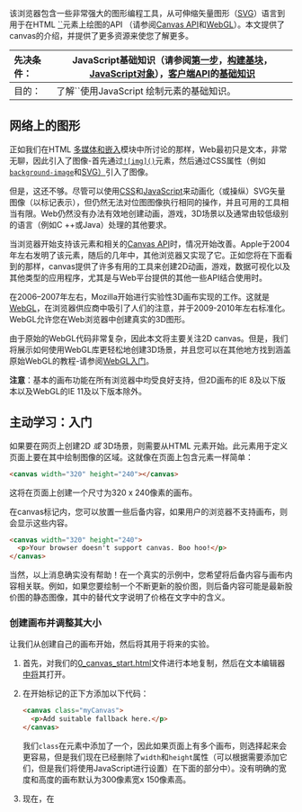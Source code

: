 该浏览器包含一些非常强大的图形编程工具，从可伸缩矢量图形（[SVG](https://developer.mozilla.org/en-US/docs/Web/SVG)）语言到用于在HTML [``](https://developer.mozilla.org/en-US/docs/Web/HTML/Element/canvas)元素上绘图的API （请参阅[Canvas API](https://developer.mozilla.org/en-US/docs/Web/API/Canvas_API)和[WebGL](https://developer.mozilla.org/en-US/docs/Web/API/WebGL_API)）。本文提供了canvas的介绍，并提供了更多资源来使您了解更多。

| 先决条件： | JavaScript基础知识（请参阅[第一步](https://developer.mozilla.org/en-US/docs/Learn/JavaScript/First_steps)，[构建基块](https://developer.mozilla.org/en-US/docs/Learn/JavaScript/Building_blocks)，[JavaScript对象](https://developer.mozilla.org/en-US/docs/Learn/JavaScript/Objects)），[客户端API](https://developer.mozilla.org/en-US/docs/Learn/JavaScript/Client-side_web_APIs/Introduction)的[基础知识](https://developer.mozilla.org/en-US/docs/Learn/JavaScript/Client-side_web_APIs/Introduction) |
| :--------- | ------------------------------------------------------------ |
| 目的：     | 了解``使用JavaScript 绘制元素的基础知识。                    |

## 网络上的图形

正如我们在HTML [多媒体和嵌入](https://developer.mozilla.org/en-US/docs/Learn/HTML/Multimedia_and_embedding)模块中所讨论的那样，Web最初只是文本，非常无聊，因此引入了图像-首先通过[`![img]()`](https://developer.mozilla.org/en-US/docs/Web/HTML/Element/img)元素，然后通过CSS属性（例如[`background-image`](https://developer.mozilla.org/en-US/docs/Web/CSS/background-image)和[SVG）](https://developer.mozilla.org/en-US/docs/Web/SVG)引入了图像。

但是，这还不够。尽管可以使用[CSS](https://developer.mozilla.org/en-US/docs/Learn/CSS)和[JavaScript](https://developer.mozilla.org/en-US/docs/Learn/JavaScript)来动画化（或操纵）SVG矢量图像（以标记表示），但仍然无法对位图图像执行相同的操作，并且可用的工具相当有限。Web仍然没有办法有效地创建动画，游戏，3D场景以及通常由较低级别的语言（例如C ++或Java）处理的其他要求。

当浏览器开始支持该<canvas>元素和相关的[Canvas API](https://developer.mozilla.org/en-US/docs/Web/API/Canvas_API)时，情况开始改善。Apple于2004年左右发明了该元素，随后的几年中，其他浏览器又实现了它。正如您将在下面看到的那样，canvas提供了许多有用的工具来创建2D动画，游戏，数据可视化以及其他类型的应用程序，尤其是与Web平台提供的其他一些API结合使用时。



在2006–2007年左右，Mozilla开始进行实验性3D画布实现的工作。这就是[WebGL](https://developer.mozilla.org/en-US/docs/Web/API/WebGL_API)，在浏览器供应商中吸引了人们的注意，并于2009-2010年左右标准化。WebGL允许您在Web浏览器中创建真实的3D图形。

由于原始的WebGL代码非常复杂，因此本文将主要关注2D canvas。但是，我们将展示如何使用WebGL库更轻松地创建3D场景，并且您可以在其他地方找到涵盖原始WebGL的教程-请参阅[WebGL入门](https://developer.mozilla.org/en-US/docs/Web/API/WebGL_API/Tutorial/Getting_started_with_WebGL)。

**注意**：基本的画布功能在所有浏览器中均受良好支持，但2D画布的IE 8及以下版本以及WebGL的IE 11及以下版本除外。

## 主动学习：<canvas>入门

如果要在网页上创建2D *或* 3D场景，则需要从HTML <canvas>元素开始。此元素用于定义页面上要在其中绘制图像的区域。这就像在页面上包含元素一样简单：

```html
<canvas width="320" height="240"></canvas>
```

这将在页面上创建一个尺寸为320 x 240像素的画布。

在canvas标记内，您可以放置一些后备内容，如果用户的浏览器不支持画布，则会显示这些内容。

```html
<canvas width="320" height="240">
  <p>Your browser doesn't support canvas. Boo hoo!</p>
</canvas>
```

当然，以上消息确实没有帮助！在一个真实的示例中，您希望将后备内容与画布内容相关联。例如，如果您要绘制一个不断更新的股价图，则后备内容可能是最新股价图的静态图像，其中的替代文字说明了价格在文字中的含义。

### 创建画布并调整其大小



让我们从创建自己的画布开始，然后将其用于将来的实验。

1. 首先，对我们的[0_canvas_start.html](https://github.com/mdn/learning-area/blob/master/javascript/apis/drawing-graphics/getting-started/0_canvas_start.html)文件进行本地复制，然后在文本编辑器[中将](https://github.com/mdn/learning-area/blob/master/javascript/apis/drawing-graphics/getting-started/0_canvas_start.html)其打开。

2. 在开始<body>标记的正下方添加以下代码：

   ```html
   <canvas class="myCanvas">
     <p>Add suitable fallback here.</p>
   </canvas>
   ```

   我们`class`在<canvas>元素中添加了一个，因此如果页面上有多个画布，则选择起来会更容易，但是我们现在已经删除了`width`和`height`属性（可以根据需要添加它们，但是我们将使用JavaScript进行设置）在下面的部分中）。没有明确的宽度和高度的画布默认为300像素宽x 150像素高。

3. 现在，在<script>元素内添加以下JavaScript行：

   ```js
   const canvas = document.querySelector('.myCanvas');
   const width = canvas.width = window.innerWidth;
   const height = canvas.height = window.innerHeight;
   ```

   在这里，我们在`canvas`常量中存储了对canvas的引用。在第二行中，我们既设置了新的常量`width`，又将canvas的`width`属性设置为等于[`Window.innerWidth`](https://developer.mozilla.org/en-US/docs/Web/API/Window/innerWidth)（这为我们提供了视口宽度）。在第三行中，我们既设置了新的常量`height`，又将canvas的`height`属性设置为等于[`Window.innerHeight`](https://developer.mozilla.org/en-US/docs/Web/API/Window/innerHeight)（这为我们提供了视口高度）。现在，我们有了一个画布，它可以填充浏览器窗口的整个宽度和高度！

   您还将看到我们将赋值与多个等号链接在一起-JavaScript允许这样做，并且如果要使多个变量都等于相同的值，这是一种很好的技术。我们希望在width / height变量中易于访问画布的宽度和高度，因为它们是有用的值，可在以后使用（例如，如果要在画布的宽度上绘制一半的东西）。

4. 如果您现在将示例保存并加载到浏览器中，您将看不到任何内容，这很好，但是您还将看到滚动条，这对我们来说是个问题，因为<body>元素中包含[`margin`](https://developer.mozilla.org/en-US/docs/Web/CSS/margin)那个，所以添加到了-window-size画布，生成的文档比窗口宽。要摆脱滚动条，我们需要删除，[`margin`](https://developer.mozilla.org/en-US/docs/Web/CSS/margin)并将其设置[`overflow`](https://developer.mozilla.org/en-US/docs/Web/CSS/overflow)为`hidden`。将以下内容添加到<head>文档的中：

   ```html
   <style>
     body {
       margin: 0;
       overflow: hidden;
     }
   </style>
   ```

   滚动条现在应该消失了。

**注意**：如上所述，通常应该使用HTML属性或DOM属性设置图像的大小。您可以使用CSS，但麻烦的是在画布渲染后完成大小调整，就像其他任何图像（渲染的画布只是图像）一样，该图像可能会像素化/扭曲。

### 获取画布上下文和最终设置



在考虑画布模板完成之前，我们需要做最后一件事。要在画布上绘制，我们需要获得对绘制区域的特殊引用，称为上下文。这是使用[`HTMLCanvasElement.getContext()`](https://developer.mozilla.org/en-US/docs/Web/API/HTMLCanvasElement/getContext)方法完成的，对于基本用法，该方法将单个字符串作为代表您要检索的上下文类型的参数。

在这种情况下，我们需要一个2d画布，因此在``元素内的其他行下方添加以下JavaScript行：

```js
const ctx = canvas.getContext('2d');
```

**注意**：您可以选择的其他上下文值包括`webgl`WebGL，`webgl2`WebGL 2等，但是本文中不需要这些值。

就是这样-我们的画布现在已经上底漆并准备好进行绘图了！该`ctx`变量现在包含一个[`CanvasRenderingContext2D`](https://developer.mozilla.org/en-US/docs/Web/API/CanvasRenderingContext2D)对象，并在画布上绘制的所有操作都将涉及操纵这个对象。

在继续之前，让我们做最后一件事。我们将画布背景涂成黑色，以使您对画布API有所了解。在JavaScript底部添加以下行：

```js
ctx.fillStyle = 'rgb(0, 0, 0)';
ctx.fillRect(0, 0, width, height);
```

在这里，我们使用canvas的[`fillStyle`](https://developer.mozilla.org/en-US/docs/Web/API/CanvasRenderingContext2D/fillStyle)属性设置填充颜色（就像CSS属性一样使用[颜色值](https://developer.mozilla.org/en-US/docs/Learn/CSS/Introduction_to_CSS/Values_and_units#Colors)），然后使用方法绘制一个覆盖画布整个区域的矩形[`fillRect`](https://developer.mozilla.org/en-US/docs/Web/API/CanvasRenderingContext2D/fillRect)（前两个参数是矩形的坐标）左上角；最后两个是您要在其上绘制矩形的宽度和高度-我们告诉您这些`width`和`height`变量将很有用）！

好的，我们的模板已经制作好了，该继续了。

## 2D画布基础知识

如上所述，所有绘制操作都是通过操纵一个[`CanvasRenderingContext2D`](https://developer.mozilla.org/en-US/docs/Web/API/CanvasRenderingContext2D)对象（在我们的示例中为`ctx`）来完成的。需要为许多操作提供坐标以精确指出要在哪里绘制东西–画布的左上方是点（0，0），水平（x）轴从左到右，垂直（y）轴从从上到下。

![img](https://mdn.mozillademos.org/files/224/Canvas_default_grid.png)

绘制形状倾向于使用矩形形状图元完成，或者通过沿特定路径描画一条线然后填充该形状来完成。下面我们将展示如何做到这两种。

### 简单矩形



让我们从一些简单的矩形开始。

1. 首先，获取新编码的画布模板的副本（如果不执行上述步骤，请复制[1_canvas_template.html](https://github.com/mdn/learning-area/blob/master/javascript/apis/drawing-graphics/getting-started/1_canvas_template.html)的本地副本）。

2. 接下来，将以下行添加到JavaScript的底部：

   ```js
   ctx.fillStyle = 'rgb(255, 0, 0)';
   ctx.fillRect(50, 50, 100, 150);
   ```

   如果保存并刷新，您应该看到画布上出现了一个红色矩形。它的左上角距离画布边缘的顶部和左侧50像素（由前两个参数定义），并且它的宽度为100像素，高度为150像素（由第三和第四参数定义）。

3. 让我们在混合中添加另一个矩形-这次是绿色。在JavaScript的底部添加以下内容：

   ```js
   ctx.fillStyle = 'rgb(0, 255, 0)';
   ctx.fillRect(75, 75, 100, 100);
   ```

   保存并刷新，您将看到新的矩形。这就提出了一个重要的观点：图形操作（如绘制矩形，线条等）以它们发生的顺序执行。可以把它想象成是一堵墙，每层油漆都重叠在一起，甚至可能隐藏下面的东西。您无法采取任何措施来更改此设置，因此您必须仔细考虑绘制图形的顺序。

4. 请注意，您可以通过指定半透明颜色来绘制半透明图形，例如使用`rgba()`。该`a`值定义所谓的“ alpha通道”或颜色具有的透明度。它的价值越高，其背后的内容就会越模糊。将以下内容添加到您的代码中：

   ```js
   ctx.fillStyle = 'rgba(255, 0, 255, 0.75)';
   ctx.fillRect(25, 100, 175, 50);
   ```

5. 现在尝试绘制更多自己的矩形。玩得开心！

### 描边和线宽



到目前为止，我们已经研究了绘制填充的矩形，但是您也可以绘制只是轮廓的矩形（在图形设计中称为**笔触**）。要设置您想要的笔触颜色，请使用[`strokeStyle`](https://developer.mozilla.org/en-US/docs/Web/API/CanvasRenderingContext2D/strokeStyle)属性。使用绘制笔触矩形[`strokeRect`](https://developer.mozilla.org/en-US/docs/Web/API/CanvasRenderingContext2D/strokeRect)。

1. 将以下内容添加到前面的示例中，再次在前面的JavaScript行下面：

   ```js
   ctx.strokeStyle = 'rgb(255, 255, 255)';
   ctx.strokeRect(25, 25, 175, 200);
   ```

2. 笔划的默认宽度为1像素；您可以调整[`lineWidth`](https://developer.mozilla.org/en-US/docs/Web/API/CanvasRenderingContext2D/lineWidth)属性值以更改此值（它需要一个数字来表示笔划的像素宽）。在前两行之间添加以下行：

   ```js
   ctx.lineWidth = 5;
   ```

现在，您应该看到白色轮廓变得更粗了！



**注意**：完成的代码可在GitHub上作为[2_canvas_rectangles.html获得](https://github.com/mdn/learning-area/blob/master/javascript/apis/drawing-graphics/getting-started/2_canvas_rectangles.html)。

### 绘制路径



如果要绘制比矩形更复杂的内容，则需要绘制路径。基本上，这涉及编写代码以确切指定笔应在画布上沿着什么路径移动以追踪要绘制的形状。画布包括用于绘制直线，圆，贝塞尔曲线等的功能。

让我们从制作画布模板的新副本（[1_canvas_template.html](https://github.com/mdn/learning-area/blob/master/javascript/apis/drawing-graphics/getting-started/1_canvas_template.html)）开始，开始绘制新示例。

我们将在以下所有部分中使用一些通用的方法和属性：

- [`beginPath()`](https://developer.mozilla.org/en-US/docs/Web/API/CanvasRenderingContext2D/beginPath)—在笔当前在画布上的位置开始绘制路径。在新的画布上，笔从（0，0）开始。
- [`moveTo()`](https://developer.mozilla.org/en-US/docs/Web/API/CanvasRenderingContext2D/moveTo)—将笔移动到画布上的其他点，而无需记录或跟踪线条；笔只是“跳”到新位置。
- [`fill()`](https://developer.mozilla.org/en-US/docs/Web/API/CanvasRenderingContext2D/fill) -通过填写到目前为止已跟踪的路径来绘制填充形状。
- [`stroke()`](https://developer.mozilla.org/en-US/docs/Web/API/CanvasRenderingContext2D/stroke) -通过沿到目前为止绘制的路径绘制笔划来绘制轮廓形状。
- 您还可以将诸如/ `lineWidth`和`fillStyle`/之类的功能`strokeStyle`与路径以及矩形一起使用。

一个典型的简单路径绘制操作如下所示：

```js
ctx.fillStyle = 'rgb(255, 0, 0)';
ctx.beginPath();
ctx.moveTo(50, 50);
// draw your path
ctx.fill();
```

#### 画线

让我们在画布上绘制一个等边三角形。

1. 首先，在代码底部添加以下帮助器函数。这会将度值转换为弧度，这很有用，因为每当您需要在JavaScript中提供角度值时，它几乎总是以弧度为单位，但是人类通常以度为单位。

   ```js
   function degToRad(degrees) {
     return degrees * Math.PI / 180;
   };
   ```

2. 接下来，通过在之前添加的内容下面添加以下内容来开始您的工作；在这里，我们为三角形设置颜色，开始绘制路径，然后将笔移至（50，50），而未绘制任何内容。那就是我们开始绘制三角形的地方。

   ```js
   ctx.fillStyle = 'rgb(255, 0, 0)';
   ctx.beginPath();
   ctx.moveTo(50, 50);
   ```

3. 现在，在脚本底部添加以下行：

   ```js
   ctx.lineTo(150, 50);
   let triHeight = 50 * Math.tan(degToRad(60));
   ctx.lineTo(100, 50+triHeight);
   ctx.lineTo(50, 50);
   ctx.fill();
   ```

   让我们依次执行以下操作：

   首先，我们在（150，50）上画一条线-现在，我们的路径沿x轴向右移动100个像素。

   其次，我们使用一些简单的三角函数求出等角三角形的高度。基本上，我们绘制的三角形朝下。等角三角形中的角度始终为60度。要计算高度，我们可以将其分成两个直角三角形，中间分别成90度，60度和30度角。从侧面看：

   - 最长的边称为**斜边**
   - 60度角旁边的一侧称为**相邻边** -我们知道它是50像素，因为它只是我们绘制的线的一半。
   - 与60度角相反的一侧称为**相反**，这是我们要计算的三角形的高度。

   ![img](https://mdn.mozillademos.org/files/14829/trigonometry.png)

   一个基本的三角公式指出，相邻的长度乘以该角度的切线等于相反的值，因此得出`50 * Math.tan(degToRad(60))`。`degToRad()`如[`Math.tan()`](https://developer.mozilla.org/en-US/docs/Web/JavaScript/Reference/Global_Objects/Math/tan)预期的以弧度为单位的输入值，我们使用函数将60度转换为弧度。

4. 计算出高度后，我们向绘制另一条线`(100, 50 + triHeight)`。X坐标很简单；它必须位于我们设置的前两个X值之间。另一方面，Y值必须为50加三角形的高度，因为我们知道三角形的顶部距离画布的顶部50个像素。

5. 下一条线将一条线绘制回三角形的起点。

6. 最后，我们运行`ctx.fill()`结束路径并填写形状。

#### 画圆

现在让我们看一下如何在画布上绘制一个圆。这是使用[`arc()`](https://developer.mozilla.org/en-US/docs/Web/API/CanvasRenderingContext2D/arc)方法完成的，该方法会在指定点绘制全部或部分圆。

1. 让我们在画布上添加一条弧线-在代码底部添加以下内容：

   ```js
   ctx.fillStyle = 'rgb(0, 0, 255)';
   ctx.beginPath();
   ctx.arc(150, 106, 50, degToRad(0), degToRad(360), false);
   ctx.fill();
   ```

   `arc()`需要六个参数。前两个指定圆弧中心的位置（分别为X和Y）。第三个是圆的半径，第四个和第五个是绘制圆的开始和结束角度（因此，指定0和360度可得到一个完整的圆），第六个参数定义是否应逆时针绘制圆（逆时针）或顺时针（`false`顺时针）。

   **注意**：0度位于水平右侧。

2. 让我们尝试添加另一个弧：

   ```js
   ctx.fillStyle = 'yellow';
   ctx.beginPath();
   ctx.arc(200, 106, 50, degToRad(-45), degToRad(45), true);
   ctx.lineTo(200, 106);
   ctx.fill();
   ```

   这里的模式非常相似，但是有两个区别：

   - 我们已经确定的最后一个参数`arc()`来`true`，这意味着圆弧绘制逆时针，其中，即使弧被指定为开始于-45度和45度结束部件，我们得出各地的270度弧形不是这部分里面。如果要更改`true`为`false`然后重新运行代码，则只会绘制圆的90度切片。
   - 在调用之前`fill()`，我们在圆心处画一条线。这意味着我们得到了相当不错的吃豆人风格的抠图。如果删除了这条线（尝试一下！），然后重新运行代码，您将仅在圆弧的起点和终点之间切掉圆的边缘。这说明了画布的另一个重要点-如果您尝试填充不完整的路径（即未关闭的路径），浏览器将在起点和终点之间填充一条直线，然后将其填充。

**注意**：完成的代码可在GitHub上作为[3_canvas_paths.html获得](https://github.com/mdn/learning-area/blob/master/javascript/apis/drawing-graphics/getting-started/3_canvas_paths.html)。

**注意**：要了解有关高级路径绘制功能（例如贝塞尔曲线）的更多信息，请查看我们的[“画布图形绘制”](https://developer.mozilla.org/en-US/docs/Web/API/Canvas_API/Tutorial/Drawing_shapes)教程。

### 文本



画布还具有用于绘制文本的功能。让我们简要地探讨这些。首先制作另一个新的画布模板副本（[1_canvas_template.html](https://github.com/mdn/learning-area/blob/master/javascript/apis/drawing-graphics/getting-started/1_canvas_template.html)），在其中绘制新示例。

使用两种方法绘制文本：

- [`fillText()`](https://developer.mozilla.org/en-US/docs/Web/API/CanvasRenderingContext2D/fillText) —绘制填充文本。
- [`strokeText()`](https://developer.mozilla.org/en-US/docs/Web/API/CanvasRenderingContext2D/strokeText) —绘制轮廓（描边）文本。

两者在基本用法上都具有三个属性：要绘制的文本字符串以及**文本框**（实际上是围绕所绘制**文本的框）**左上角的X和Y坐标。

还有许多属性可帮助控制文本渲染，例如[`font`](https://developer.mozilla.org/en-US/docs/Web/API/CanvasRenderingContext2D/font)，可让您指定字体系列，大小等。它的值与CSS [`font`](https://developer.mozilla.org/en-US/docs/Web/CSS/font)属性的语法相同。

尝试将以下块添加到JavaScript的底部：

```js
ctx.strokeStyle = 'white';
ctx.lineWidth = 1;
ctx.font = '36px arial';
ctx.strokeText('Canvas text', 50, 50);

ctx.fillStyle = 'red';
ctx.font = '48px georgia';
ctx.fillText('Canvas text', 50, 150);
```

**注意**：完整的代码在GitHub上可作为[4_canvas_text.html获得](https://github.com/mdn/learning-area/blob/master/javascript/apis/drawing-graphics/getting-started/4_canvas_text.html)。

玩一下，看看你能想到什么！您可以在“ [绘图文本”中](https://developer.mozilla.org/en-US/docs/Web/API/Canvas_API/Tutorial/Drawing_text)找到有关画布文本可用选项的更多信息。

### 将图像绘制到画布上



可以将外部图像渲染到画布上。这些可以是简单的图像，视频的帧或其他画布的内容。目前，我们仅研究在画布上使用一些简单图像的情况。

1. 和以前一样，为我们的画布模板制作另一个新副本（[1_canvas_template.html](https://github.com/mdn/learning-area/blob/master/javascript/apis/drawing-graphics/getting-started/1_canvas_template.html)），以在其中绘制新示例。在这种情况下，您还需要将我们的示例图像的副本[firefox.png](https://github.com/mdn/learning-area/blob/master/javascript/apis/drawing-graphics/getting-started/firefox.png)保存在同一目录中。

   使用该[`drawImage()`](https://developer.mozilla.org/en-US/docs/Web/API/CanvasRenderingContext2D/drawImage)方法将图像绘制到画布上。最简单的版本具有三个参数-对要渲染的图像的引用，以及图像左上角的X和Y坐标。

2. 让我们开始将图像源嵌入到画布中。将以下行添加到JavaScript的底部：

   ```js
   let image = new Image();
   image.src = 'firefox.png';
   ```

   在这里，我们[`HTMLImageElement`](https://developer.mozilla.org/en-US/docs/Web/API/HTMLImageElement)使用[`Image()`](https://developer.mozilla.org/en-US/docs/Web/API/HTMLImageElement/Image)构造函数创建一个新对象 。返回的对象与您获取对现有[`![img]()`](https://developer.mozilla.org/en-US/docs/Web/HTML/Element/img)元素的引用时返回的对象具有相同的类型。然后，我们将其`src`属性设置为等于我们的Firefox徽标图像。此时，浏览器开始加载图像。

3. 现在，我们可以尝试使用来嵌入图像`drawImage()`，但是我们需要确保首先加载了图像文件，否则代码将失败。我们可以使用`onload`事件处理程序来实现此目的，该事件处理程序仅在图像加载完成后才被调用。在上一个模块下面添加以下模块：

   ```js
   image.onload = function() {
     ctx.drawImage(image, 50, 50);
   }
   ```

   如果现在在浏览器中加载示例，则应该看到图像嵌入在画布中。

4. 但是还有更多！如果我们只想显示图像的一部分或调整其大小怎么办？我们可以使用更复杂的`drawImage()`。`ctx.drawImage()`像这样更新您的行：

   ```js
   ctx.drawImage(image, 20, 20, 185, 175, 50, 50, 185, 175);
   ```

   - 和以前一样，第一个参数是图像参考。
   - 参数2和3定义要从加载的图像中切出的区域的左上角相对于图像本身的左上角的坐标。在第一个参数左侧或第二个参数上方不会绘制任何内容。
   - 参数4和5定义了我们要从加载的原始图像中切出的区域的宽度和高度。
   - 参数6和7定义相对于画布的左上角要在其上绘制图像的切除部分的左上角的坐标。
   - 参数8和9定义了宽度和高度，以绘制图像的剪切区域。在这种情况下，我们指定了与原始切片相同的尺寸，但是您可以通过指定不同的值来调整尺寸